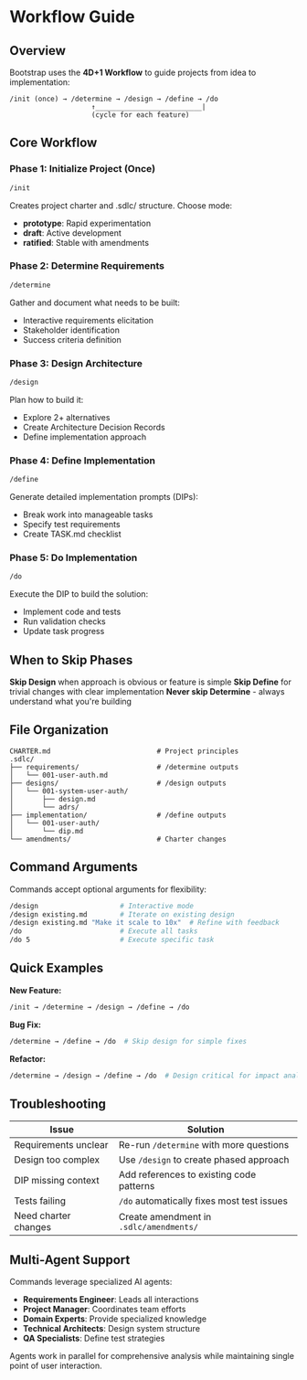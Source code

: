 # Workflow Guide

## Overview

Bootstrap uses the **4D+1 Workflow** to guide projects from idea to implementation:

```
/init (once) → /determine → /design → /define → /do
                    ↑__________________________|
                    (cycle for each feature)
```

## Core Workflow

### Phase 1: Initialize Project (Once)
```bash
/init
```
Creates project charter and .sdlc/ structure. Choose mode:
- **prototype**: Rapid experimentation
- **draft**: Active development
- **ratified**: Stable with amendments

### Phase 2: Determine Requirements
```bash
/determine
```
Gather and document what needs to be built:
- Interactive requirements elicitation
- Stakeholder identification
- Success criteria definition

### Phase 3: Design Architecture
```bash
/design
```
Plan how to build it:
- Explore 2+ alternatives
- Create Architecture Decision Records
- Define implementation approach

### Phase 4: Define Implementation
```bash
/define
```
Generate detailed implementation prompts (DIPs):
- Break work into manageable tasks
- Specify test requirements
- Create TASK.md checklist

### Phase 5: Do Implementation
```bash
/do
```
Execute the DIP to build the solution:
- Implement code and tests
- Run validation checks
- Update task progress

## When to Skip Phases

**Skip Design** when approach is obvious or feature is simple
**Skip Define** for trivial changes with clear implementation
**Never skip Determine** - always understand what you're building

## File Organization

```
CHARTER.md                          # Project principles
.sdlc/
├── requirements/                   # /determine outputs
│   └── 001-user-auth.md
├── designs/                        # /design outputs
│   └── 001-system-user-auth/
│       ├── design.md
│       └── adrs/
├── implementation/                 # /define outputs
│   └── 001-user-auth/
│       └── dip.md
└── amendments/                     # Charter changes
```

## Command Arguments

Commands accept optional arguments for flexibility:
```bash
/design                    # Interactive mode
/design existing.md        # Iterate on existing design
/design existing.md "Make it scale to 10x"  # Refine with feedback
/do                        # Execute all tasks
/do 5                      # Execute specific task
```

## Quick Examples

**New Feature:**
```bash
/init → /determine → /design → /define → /do
```

**Bug Fix:**
```bash
/determine → /define → /do  # Skip design for simple fixes
```

**Refactor:**
```bash
/determine → /design → /define → /do  # Design critical for impact analysis
```

## Troubleshooting

| Issue | Solution |
|-------|----------|
| Requirements unclear | Re-run `/determine` with more questions |
| Design too complex | Use `/design` to create phased approach |
| DIP missing context | Add references to existing code patterns |
| Tests failing | `/do` automatically fixes most test issues |
| Need charter changes | Create amendment in `.sdlc/amendments/` |

## Multi-Agent Support

Commands leverage specialized AI agents:
- **Requirements Engineer**: Leads all interactions
- **Project Manager**: Coordinates team efforts
- **Domain Experts**: Provide specialized knowledge
- **Technical Architects**: Design system structure
- **QA Specialists**: Define test strategies

Agents work in parallel for comprehensive analysis while maintaining single point of user interaction.